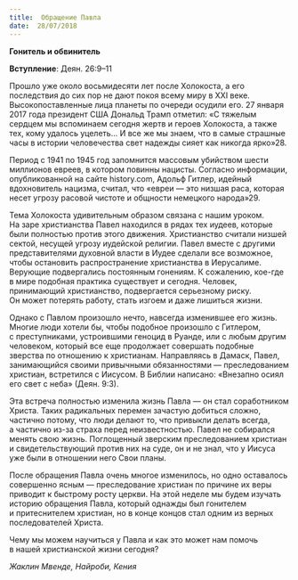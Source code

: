 ```yaml
---
title:  Обращение Павла
date:  28/07/2018
---
```


**Гонитель и обвинитель**

**Вступление**: Деян. 26:9–11

Прошло уже около восьмидесяти лет после Холокоста, а его последствия до сих пор не дают покоя всему миру в XXI веке. Высокопоставленные лица планеты по очереди осудили его. 27 января 2017 года президент США Дональд Трамп отметил: «С тяжелым сердцем мы вспоминаем сегодня жертв и героев Холокоста, а также тех, кому удалось уцелеть… И все же мы знаем, что в самые страшные часы в истории человечества свет надежды сияет как никогда ярко»28.

Период с 1941 по 1945 год запомнится массовым убийством шести миллионов евреев, в котором повинны нацисты. Согласно информации, опубликованной на сайте history.com, Адольф Гитлер, идейный вдохновитель нацизма, считал, что «евреи — это низшая раса, которая несет угрозу расовой чистоте и общности немецкого народа»29.

Тема Холокоста удивительным образом связана с нашим уроком. На заре христианства Павел находился в рядах тех иудеев, которые были полностью против этого движения. Христианство считали низшей сектой, несущей угрозу иудейской религии. Павел вместе с другими представителями духовной власти в Иудее сделали все возможное, чтобы остановить распространение христианства в Иерусалиме. Верующие подвергались постоянным гонениям. К сожалению, кое-где в мире подобная практика существует и сегодня. Человек, принимающий христианство, подвергается серьезному риску. Он может потерять работу, стать изгоем и даже лишиться жизни.

Однако с Павлом произошло нечто, навсегда изменившее его жизнь. Многие люди хотели бы, чтобы подобное произошло с Гитлером, с преступниками, устроившими геноцид в Руанде, или с любым другим человеком, который все еще продолжает совершать подобные зверства по отношению к христианам. Направляясь в Дамаск, Павел, занимающийся своими привычными обязанностями — преследованием христиан, встретился с Иисусом. В Библии написано: «Внезапно осиял его свет с неба» (Деян. 9:3).

Эта встреча полностью изменила жизнь Павла — он стал соработником Христа. Таких радикальных перемен зачастую добиться сложно, частично потому, что люди делают то, что привыкли делать всегда, а частично из-за страха перед неизвестностью. Павел не собирался менять свою жизнь. Поглощенный зверским преследованием христиан и свидетельствующий против них на суде, он и не знал, что у Иисуса уже были в отношении него Свои планы.

После обращения Павла очень многое изменилось, но одно оставалось совершенно ясным — преследование христиан по причине их веры приводит к быстрому росту церкви. На этой неделе мы будем изучать историю обращения Павла, который однажды был гонителем и притеснителем христиан, но в конце концов стал одним из верных последователей Христа.

Чему мы можем научиться у Павла и как это может нам помочь в нашей христианской жизни сегодня?

_Жаклин Мвенде, Найроби, Кения_